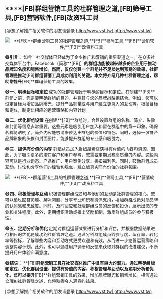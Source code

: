 ## ****[FB]**群组营销工具的社群管理之道,**[FB]**筛号工具,**[FB]**营销软件,**[FB]**改资料工具**

[😍想了解推广相关软件的朋友请登录 http://www.vst.tw](http://www.vst.tw)

 <center><img src="https://vst.tw/MP4/tuiguang/png/3.png" alt="**[FB]**群组营销工具的社群管理之道,**[FB]**筛号工具,**[FB]**营销软件,**[FB]**改资料工具"></center>

**😄引言：**
如今，社交媒体已经成为了企业推广和营销的重要渠道之一。在众多社交媒体平台中，Facebook（简称**[FB]**）的群组功能被越来越多的企业用于推动品牌知名度和销售增长。然而，仅仅创建一个群组并不足以达到预期的效果，社群管理是推动**[FB]**群组营销工具成功利用的关键。本文将介绍几种社群管理之道，帮助您提升**[FB]**群组营销工具的效果。

**😄一、明确目标和定位**
成功的社群管理始于明确的目标和定位。在创建**[FB]**群组之前，您需要明确群组的目的，并将其与您的品牌战略相结合。例如，您可以设定目标为增加品牌曝光、提升产品销量或与用户建立更深入的互动等。根据目标和定位，制定出相应的运营策略和内容计划。

**😄二、优化群组设置**
在创建**[FB]**群组时，合理设置群组的名称、简介、头像和封面等信息非常重要。这些元素是吸引用户加入和留在群组中的第一印象。确保名称简洁明了，简介内容能够清晰传达出群组的价值和特色。同时，选择一张符合品牌形象的头像和封面图片，能够提升群组的专业感和吸引力。

**😄三、提供有价值的内容**
群组成员加入群组是希望获得有价值的内容和资源。因此，为了吸引更多的潜在客户和用户参与，您需要定期发布高质量的内容。这些内容可以是行业动态、产品推广、用户案例分享、折扣福利等。同时，鼓励群组成员互动、讨论和分享他们的经验和观点，建立起真实而有价值的社群氛围。

 <center><img src="https://vst.tw/MP4/tuiguang/png/3.png" alt="**[FB]**群组营销工具的社群管理之道,**[FB]**筛号工具,**[FB]**营销软件,**[FB]**改资料工具"></center>

**😄四、积极管理与互动**
积极管理群组成员和与他们的互动是社群管理的核心。您可以通过回答问题、解决问题、分享专业知识和提供支持，增加群组成员对您品牌的认同感和忠诚度。同时，及时回应和处理群组成员的反馈和投诉，展示出您的专业和关注程度。此外，定期组织活动或推出奖励机制，激发群组成员的参与积极性。

**😄五、定期分析和优化**
定期对群组运营效果进行分析和评估，并根据数据结果进行相应的优化是成功的社群管理之道。通过分析群组成员的参与度、留存率、转化率等指标，了解哪些内容和互动方式更受欢迎和有效，从而进一步完善运营策略和调整内容计划。此外，也可以通过用户调研和反馈来获取对群组的改进建议，不断提升用户体验和满意度。

**😄结语：**
**[FB]**群组营销工具在社交媒体推广中具有巨大的潜力。通过明确目标和定位、优化群组设置、提供有价值的内容、积极管理与互动以及定期分析和优化，您可以提升**[FB]**群组营销工具的效果，增加品牌曝光和销售增长。相信通过合理的社群管理之道，您将取得令人满意的结果。

[😍想了解推广相关软件的朋友请登录 http://www.vst.tw](http://www.vst.tw)



